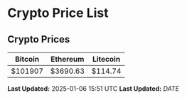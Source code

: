 # Crypto Price List

## Crypto Prices
| Bitcoin | Ethereum | Litecoin |
| ------- | -------- | -------- |
| $101907 | $3690.63 | $114.74 |
**Last Updated:** 2025-01-06 15:51 UTC
**Last Updated:** $DATE$
